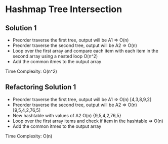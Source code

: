 # Hashmap Tree Intersection

## Solution 1
- Preorder traverse the first tree, output will be A1 => O(n)
- Preorder traverse the second tree, output will be A2 => O(n)
- Loop over the first array and compare each item with each item in the second array using a nested loop O(n^2)
- Add the common itmes to the output array

Time Complexity:
O(n^2)

## Refactoring Solution 1
- Preorder traverse the first tree, output will be A1 => O(n)  [4,3,8,9,2]
- Preorder traverse the second tree, output will be A2 => O(n)  [9,5,4,2,76,5]
- New hashtable with values of A2 O(n) {9,5,4,2,76,5}
- Loop over the first array items and check if item in the hashtable => O(n)
- Add the common itmes to the output array

Time Complexity:
O(n)

